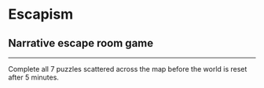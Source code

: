 # Escapism
## Narrative escape room game
<hr/>
Complete all 7 puzzles scattered across the map before the world is reset after 5 minutes.
